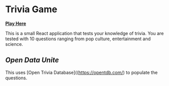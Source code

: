 # Trivia Game

[__Play Here__](https://moseym.github.io/trivia)

This is a small React application that tests your knowledge of trivia. You are tested with 10 questions ranging from pop culture, entertainment and science. 


## _Open Data Unite_

This uses [Open Trivia Database]((https://opentdb.com/) to populate the questions.
